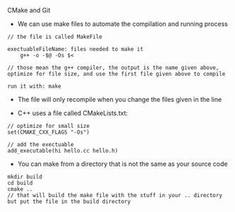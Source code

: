 CMake and Git

- We can use make files to automate the compilation and running process
```
// the file is called MakeFile

exectuableFileName: files needed to make it
	g++ -o -$@ -Os $<

// those mean the g++ compiler, the output is the name given above, optimize for file size, and use the first file given above to compile

run it with: make
```
- The file will only recompile when you change the files given in the line

- C++ uses a file called CMakeLists.txt:
```
// optimize for small size
set(CMAKE_CXX_FLAGS "-Os")

// add the exectuable
add_executable(hi hello.cc hello.h)
```

- You can make from a directory that is not the same as your source code
```
mkdir build
cd build
cmake .. 
// that will build the make file with the stuff in your .. directory but put the file in the build directory
```
